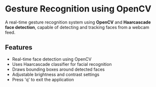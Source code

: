 # Gesture Recognition using OpenCV

A real-time gesture recognition system using **OpenCV** and **Haarcascade face detection**, capable of detecting and tracking faces from a webcam feed.

## Features
- Real-time face detection using OpenCV
- Uses Haarcascade classifier for facial recognition
- Draws bounding boxes around detected faces
- Adjustable brightness and contrast settings
- Press 'q' to exit the application
